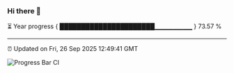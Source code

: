 ### Hi there 👋

⏳ Year progress { ██████████████████████▁▁▁▁▁▁▁▁ } 73.57 %

---

⏰ Updated on Fri, 26 Sep 2025 12:49:41 GMT

![Progress Bar CI](https://github.com/ZhaoGui/ZhaoGui/workflows/Progress%20Bar%20CI/badge.svg)
